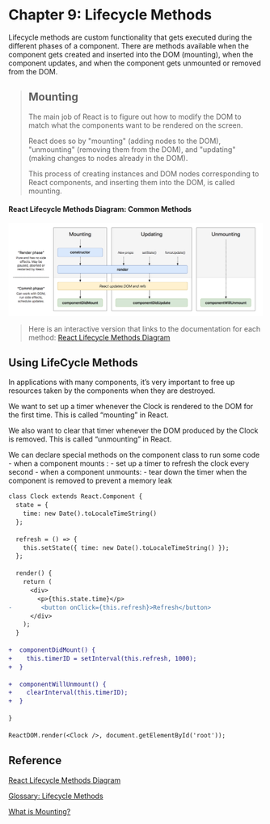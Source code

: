 # Chapter 9: Lifecycle Methods

Lifecycle methods are custom functionality that gets executed during the different phases of a component. There are methods available when the component gets created and inserted into the DOM (mounting), when the component updates, and when the component gets unmounted or removed from the DOM.

> ## Mounting
>
> The main job of React is to figure out how to modify the DOM to match what the components want to be rendered on the screen.
>
> React does so by "mounting" (adding nodes to the DOM), "unmounting" (removing them from the DOM), and "updating" (making changes to nodes already in the DOM).
>
> This process of creating instances and DOM nodes corresponding to React components, and inserting them into the DOM, is called mounting.

#### React Lifecycle Methods Diagram: Common Methods

![React Lifecycle Methods Diagram: Common](./assets/React_lifecycle_methods_diagram-common.png)

> Here is an interactive version that links to the documentation for each method: [React Lifecycle Methods Diagram](http://projects.wojtekmaj.pl/react-lifecycle-methods-diagram/)

## Using LifeCycle Methods

In applications with many components, it’s very important to free up resources taken by the components when they are destroyed.

We want to set up a timer whenever the Clock is rendered to the DOM for the first time. This is called “mounting” in React.

We also want to clear that timer whenever the DOM produced by the Clock is removed. This is called “unmounting” in React.

We can declare special methods on the component class to run some code - when a component mounts : - set up a timer to refresh the clock every second - when a component unmounts: - tear down the timer when the component is removed to prevent a memory leak

```diff
class Clock extends React.Component {
  state = {
    time: new Date().toLocaleTimeString()
  };

  refresh = () => {
    this.setState({ time: new Date().toLocaleTimeString() });
  };

  render() {
    return (
      <div>
        <p>{this.state.time}</p>
-        <button onClick={this.refresh}>Refresh</button>
      </div>
    );
  }

+  componentDidMount() {
+    this.timerID = setInterval(this.refresh, 1000);
+  }

+  componentWillUnmount() {
+    clearInterval(this.timerID);
+  }

}

ReactDOM.render(<Clock />, document.getElementById('root'));
```

<!-- #### React Lifecycle Methods Diagram: All Methods

![React Lifecycle Methods Diagram: All](./assets/React_lifecycle_methods_diagram-all.png) -->

## Reference

[React Lifecycle Methods Diagram](http://projects.wojtekmaj.pl/react-lifecycle-methods-diagram/)

[Glossary: Lifecycle Methods](https://reactjs.org/docs/glossary.html#lifecycle-methods)

[What is Mounting?](https://stackoverflow.com/questions/31556450/what-is-mounting-in-react-js/31559566#31559566)

